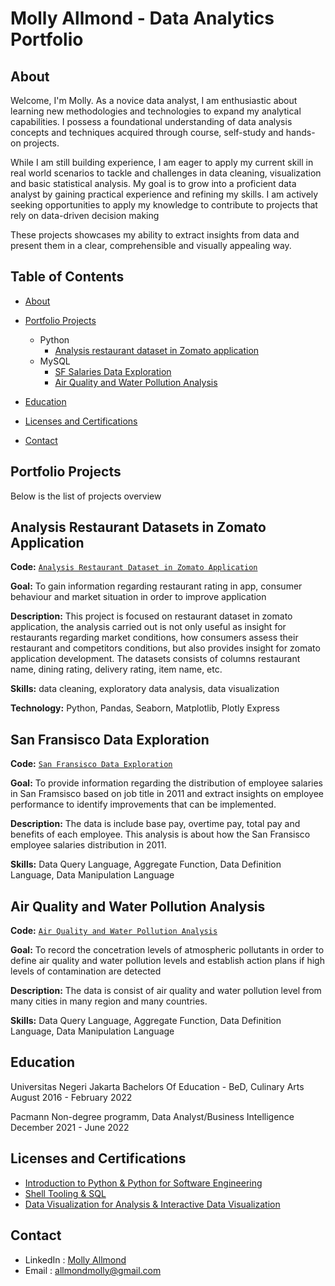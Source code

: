 # Molly Allmond - Data Analytics Portfolio

## About

Welcome, I'm Molly. As a novice data analyst, I am enthusiastic about learning new methodologies and technologies to expand my analytical capabilities. I possess a foundational understanding of data analysis concepts and techniques acquired through course, self-study and hands-on projects.

While I am still building experience, I am eager to apply my current skill in real world scenarios to tackle and challenges in data cleaning, visualization and basic statistical analysis. My goal is to grow into a proficient data analyst by gaining practical experience and refining my skills.
I am actively seeking opportunities to apply my knowledge to contribute to projects that rely on data-driven decision making

These projects showcases my ability to extract insights from data and present them in a clear, comprehensible and visually appealing way.

## Table of Contents
- [About](https://github.com/mondddyyy/Data_Analytics_Portfolio/blob/main/README.md#about)
- [Portfolio Projects](https://github.com/mondddyyy/Data_Analytics_Portfolio/blob/main/README.md#portfolio-projects)
  - Python
    - [Analysis restaurant dataset in Zomato application](https://github.com/mondddyyy/Data_Analytics_Portfolio/blob/main/README.md#analysis-restaurant-datasets-in-zomato-application)
  - MySQL
    - [SF Salaries Data Exploration](https://github.com/mondddyyy/Data_Analytics_Portfolio/blob/main/README.md#san-fransisco-data-exploration)
    - [Air Quality and Water Pollution Analysis](url)


- [Education](https://github.com/mondddyyy/Data_Analytics_Portfolio/blob/main/README.md#education)
- [Licenses and Certifications](https://github.com/mondddyyy/Data_Analytics_Portfolio/blob/main/README.md#licenses-and-certifications)
- [Contact](https://github.com/mondddyyy/Data_Analytics_Portfolio/blob/main/README.md#contact)

## Portfolio Projects
Below is the list of projects overview

## Analysis Restaurant Datasets in Zomato Application
**Code:** [`Analysis Restaurant Dataset in Zomato Application`](https://github.com/mondddyyy/Data_Analytics_Portfolio/blob/main/Zomato%20Dataset.ipynb)

**Goal:** To gain information regarding restaurant rating in app, consumer behaviour and market situation in order to improve application

**Description:** This project is focused on restaurant dataset in zomato application, the analysis carried out is not only useful as insight for restaurants regarding market conditions, how consumers assess their restaurant and competitors conditions, but also provides insight for zomato application development. The datasets consists of columns restaurant name, dining rating, delivery rating, item name, etc.

**Skills:** data cleaning, exploratory data analysis, data visualization

**Technology:** Python, Pandas, Seaborn, Matplotlib, Plotly Express

## San Fransisco Data Exploration
**Code:** [`San Fransisco Data Exploration`](https://github.com/mondddyyy/Data_Analytics_Portfolio/blob/main/Salaries.sql)

**Goal:** To provide information regarding the distribution of employee salaries in San Framsisco based on job title in 2011 and extract insights on employee performance to identify improvements that can be implemented. 

**Description:** The data is include base pay, overtime pay, total pay and benefits of each employee. This analysis is about how the San Fransisco employee salaries distribution in 2011.

**Skills:** Data Query Language, Aggregate Function, Data Definition Language, Data Manipulation Language

## Air Quality and Water Pollution Analysis
**Code:** [`Air Quality and Water Pollution Analysis`](https://github.com/mondddyyy/Data_Analytics_Portfolio/blob/main/Air%20Quality%20and%20Water%20Pollution%20Analysis.sql)

**Goal:** To record the concetration levels of atmospheric pollutants in order to define air quality and water pollution levels and establish action plans if high levels of contamination are detected

**Description:** The data is consist of air quality and water pollution level from many cities in many region and many countries.

**Skills:** Data Query Language, Aggregate Function, Data Definition Language, Data Manipulation Language

## Education
Universitas Negeri Jakarta
Bachelors Of Education - BeD, Culinary Arts
August 2016 - February 2022

Pacmann
Non-degree programm, Data Analyst/Business Intelligence
December 2021 - June 2022

## Licenses and Certifications
- [Introduction to Python & Python for Software Engineering](https://sertifikat.pacmann.ai/zUbFnd6bcS0jEqB)
- [Shell Tooling & SQL](https://sertifikat.pacmann.ai/hy6GH1yoH3L8aLB)
- [Data Visualization for Analysis & Interactive Data Visualization](https://sertifikat.pacmann.ai/nvhQTVv1e6VkT5B)

## Contact
- LinkedIn : [Molly Allmond](https://www.linkedin.com/in/mondyallmond/)
- Email : allmondmolly@gmail.com
